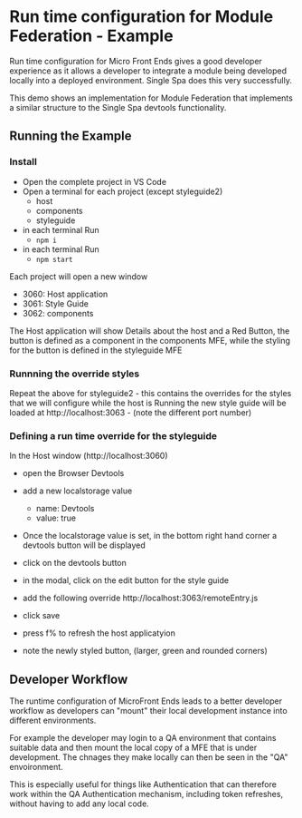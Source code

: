 # Run time configuration for Module Federation - Example

Run time configuration for Micro Front Ends gives a good developer experience as it allows a developer to integrate a module being developed locally into a deployed environment. Single Spa does this very successfully.

This demo shows an implementation for Module Federation that implements a similar structure to the Single Spa devtools functionality.

## Running the Example

### Install

- Open the complete project in VS Code
- Open a terminal for each project (except styleguide2)
    - host
    - components
    - styleguide
- in each terminal Run
    - ```npm i```
- in each terminal Run
    - ```npm start```

Each project will open a new window
- 3060: Host application
- 3061: Style Guide
- 3062: components

The Host application will show Details about the host and a Red Button, the button is defined as a component in the components MFE, while the styling for the button is defined in the styleguide MFE


### Runnning the override styles

Repeat the above for styleguide2 - this contains the overrides for the styles that we will configure while the host is Running
the new style guide will be loaded at http://localhost:3063 - (note the different port number)

### Defining a run time override for the styleguide

In the Host window (http://localhost:3060)
- open the Browser Devtools
- add a new localstorage value
    - name: Devtools
    - value: true
- Once the localstorage value is set, in the bottom right hand corner a devtools button will be displayed
- click on the devtools button
- in the modal, click on the edit button for the style guide
- add the following override http://localhost:3063/remoteEntry.js
- click save

- press f% to refresh the host applicatyion
- note the newly styled button, (larger, green and rounded corners)

## Developer Workflow

The runtime configuration of MicroFront Ends leads to a better developer workflow as developers can "mount" their local development instance into different environments.

For example the developer may login to a QA environment that contains suitable data and then mount the local copy of a MFE that is under development. The chnages they make locally can then be seen in the "QA" envoironment.

This is especially useful for things like Authentication that can therefore work within the QA Authentication mechanism, including token refreshes, without having to add any local code.